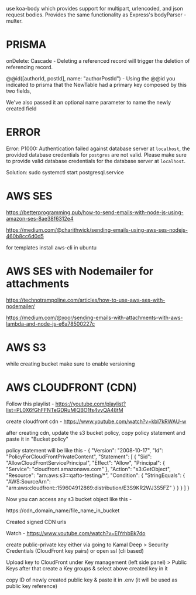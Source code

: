 use koa-body which provides support for multipart, urlencoded, and json request bodies. Provides the same functionality as Express's bodyParser - multer.

# PRISMA

onDelete: Cascade - Deleting a referenced record will trigger the deletion of referencing record.

@@id([authorId, postId], name: "authorPostId") -
Using the @@id you indicated to prisma that the NewTable had a primary key composed by this two fields,

We've also passed it an optional name parameter to name the newly created field

# ERROR

Error: P1000: Authentication failed against database server at `localhost`, the provided database credentials for `postgres` are not valid.
Please make sure to provide valid database credentials for the database server at `localhost`.

Solution: sudo systemctl start postgresql.service


# AWS SES

https://betterprogramming.pub/how-to-send-emails-with-node-js-using-amazon-ses-8ae38f6312e4

https://medium.com/@charithwick/sending-emails-using-aws-ses-nodejs-460b8cc6d0d5


for templates install aws-cli in ubuntu

# AWS SES with Nodemailer for attachments

https://technotrampoline.com/articles/how-to-use-aws-ses-with-nodemailer/

https://medium.com/@xoor/sending-emails-with-attachments-with-aws-lambda-and-node-js-e6a78500227c



# AWS S3 

while creating bucket make sure to enable versioning


# AWS CLOUDFRONT (CDN)

Follow this playlist - https://youtube.com/playlist?list=PL0X6fGhFFNTeGDRuMlQBO1fs4vvQA48tM


create cloudfront cdn - https://www.youtube.com/watch?v=kbI7kRWAU-w

after creating cdn, update the s3 bucket policy, copy policy statement and paste it in "Bucket policy"

policy statement will be like this -
{
    "Version": "2008-10-17",
    "Id": "PolicyForCloudFrontPrivateContent",
    "Statement": [
        {
            "Sid": "AllowCloudFrontServicePrincipal",
            "Effect": "Allow",
            "Principal": {
                "Service": "cloudfront.amazonaws.com"
            },
            "Action": "s3:GetObject",
            "Resource": "arn:aws:s3:::qafto-testing/*",
            "Condition": {
                "StringEquals": {
                    "AWS:SourceArn": "arn:aws:cloudfront::159604912869:distribution/E3S9KR2WJ3S5FZ"
                }
            }
        }
    ]
}

Now you can access any s3 bucket object like this - 

https://cdn_domain_name/file_name_in_bucket



Created signed CDN urls

Watch - https://www.youtube.com/watch?v=EIYrhbBk7do


create public-private key either via going to Kamal Deep > Security Credentials (CloudFront key pairs)
or open ssl (cli based)


Upload key to CloudFront under Key management (left side panel) > Public Keys
after that create a Key groups & select above created key in it

copy ID of newly created public key & paste it in .env (it will be used as public key reference) 

